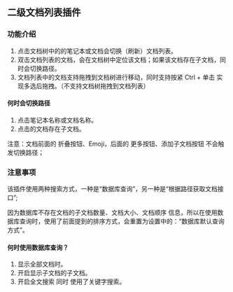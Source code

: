 ## 二级文档列表插件


### 功能介绍
1. 点击文档树中的的笔记本或文档会切换（刷新）文档列表。
2. 双击文档列表的文档，会在文档树中定位该文档；如果该文档存在子文档，同时会切换路径。
3. 文档列表中的文档支持拖拽到文档树进行移动，同时支持按紧 Ctrl + 单击 实现多选后拖拽。（不支持文档树拖拽到文档列表）

#### 何时会切换路径
1. 点击笔记本名称或文档名称。
2. 点击的文档存在子文档。

注意：文档前面的 折叠按钮、Emoji，后面的 更多按钮、添加子文档按钮 不会触发切换路径；



### 注意事项

该插件使用两种搜索方式，一种是“数据库查询”，另一种是“根据路径获取文档接口”;

因为数据库不存在文档的子文档数量、文档大小、文档顺序 信息，所以在使用数据库查询时，使用了前面提到的排序方式，会重置为设置中的：“数据库默认查询方式”。


#### 何时使用数据库查询？
1. 显示全部文档时。
2. 开启显示子文档的子文档。
3. 开启全文搜索 同时 使用了关键字搜索。

